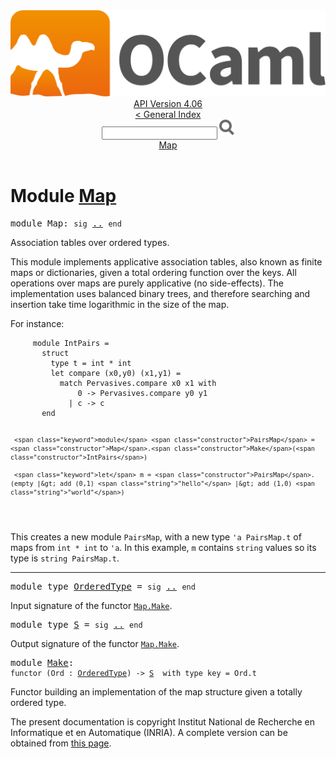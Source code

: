 <!-- ((! set title API !)) ((! set documentation !)) ((! set api !)) ((! set nobreadcrumb !)) -->
<div class="api"><header><nav class="toc brand"><a class="brand" href="https://ocaml.org/"><img src="colour-logo-gray.svg" class="svg" alt="OCaml"></a></nav><nav class="toc"><div class="toc_version"><a href="/docs" id="version-select">API Version 4.06</a></div><a href="index.html">&lt; General Index</a><div class="api_search"><input type="text" name="apisearch" id="api_search" oninput="mySearch(false);" onkeypress="this.oninput();" onclick="this.oninput();" onpaste="this.oninput();">
<img src="search_icon.svg" alt="Search" class="svg" onclick="mySearch(false)"></div>
<div id="search_results"></div><div class="toc_title"><a href="#top">Map</a></div><ul></ul></nav></header>

<h1>Module <a href="type_Map.html">Map</a></h1>

<pre><span id="MODULEMap"><span class="keyword">module</span> Map</span>: <code class="code"><span class="keyword">sig</span></code> <a href="Map.html">..</a> <code class="code"><span class="keyword">end</span></code></pre><div class="info module top">
<div class="info-desc">
<p>Association tables over ordered types.</p>

<p>This module implements applicative association tables, also known as
   finite maps or dictionaries, given a total ordering function
   over the keys.
   All operations over maps are purely applicative (no side-effects).
   The implementation uses balanced binary trees, and therefore searching
   and insertion take time logarithmic in the size of the map.</p>

<p>For instance:</p>
<pre class="codepre"><code class="code">     <span class="keyword">module</span> <span class="constructor">IntPairs</span> =
       <span class="keyword">struct</span>
         <span class="keyword">type</span> t = int * int
         <span class="keyword">let</span> compare (x0,y0) (x1,y1) =
           <span class="keyword">match</span> <span class="constructor">Pervasives</span>.compare x0 x1 <span class="keyword">with</span>
               0 <span class="keywordsign">-&gt;</span> <span class="constructor">Pervasives</span>.compare y0 y1
             <span class="keywordsign">|</span> c <span class="keywordsign">-&gt;</span> c
       <span class="keyword">end</span>

     <span class="keyword">module</span> <span class="constructor">PairsMap</span> = <span class="constructor">Map</span>.<span class="constructor">Make</span>(<span class="constructor">IntPairs</span>)

     <span class="keyword">let</span> m = <span class="constructor">PairsMap</span>.(empty |&gt; add (0,1) <span class="string">"hello"</span> |&gt; add (1,0) <span class="string">"world"</span>)
   </code></pre>
<p>This creates a new module <code class="code"><span class="constructor">PairsMap</span></code>, with a new type <code class="code"><span class="keywordsign">'</span>a&nbsp;<span class="constructor">PairsMap</span>.t</code>
   of maps from <code class="code">int&nbsp;*&nbsp;int</code> to <code class="code"><span class="keywordsign">'</span>a</code>. In this example, <code class="code">m</code> contains <code class="code">string</code>
   values so its type is <code class="code">string&nbsp;<span class="constructor">PairsMap</span>.t</code>.</p>
</div>
</div>
<hr width="100%">

<pre><span id="MODULETYPEOrderedType"><span class="keyword">module type</span> <a href="Map.OrderedType.html">OrderedType</a></span> = <code class="code"><span class="keyword">sig</span></code> <a href="Map.OrderedType.html">..</a> <code class="code"><span class="keyword">end</span></code></pre><div class="info">
<p>Input signature of the functor <a href="Map.Make.html"><code class="code"><span class="constructor">Map</span>.<span class="constructor">Make</span></code></a>.</p>

</div>

<pre><span id="MODULETYPES"><span class="keyword">module type</span> <a href="Map.S.html">S</a></span> = <code class="code"><span class="keyword">sig</span></code> <a href="Map.S.html">..</a> <code class="code"><span class="keyword">end</span></code></pre><div class="info">
<p>Output signature of the functor <a href="Map.Make.html"><code class="code"><span class="constructor">Map</span>.<span class="constructor">Make</span></code></a>.</p>

</div>

<pre><span id="MODULEMake"><span class="keyword">module</span> <a href="Map.Make.html">Make</a></span>: <div class="sig_block"><code class="code"><span class="keyword">functor</span>&nbsp;(</code><code class="code"><span class="constructor">Ord</span></code><code class="code">&nbsp;:&nbsp;</code><code class="type"><a href="Map.OrderedType.html">OrderedType</a></code><code class="code">)&nbsp;<span class="keywordsign">-&gt;</span>&nbsp;</code><code class="type"><a href="Map.S.html">S</a></code><code class="type">  with type key = Ord.t</code></div></pre><div class="info">
<p>Functor building an implementation of the map structure
   given a totally ordered type.</p>

</div>
<div class="copyright">The present documentation is copyright Institut National de Recherche en Informatique et en Automatique (INRIA). A complete version can be obtained from <a href="http://caml.inria.fr/pub/docs/manual-ocaml/">this page</a>.</div></div>